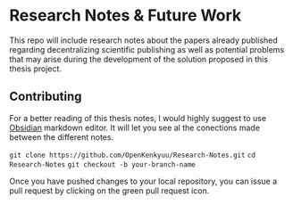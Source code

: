 # Research Notes & Future Work

This repo will include research notes about the papers already published regarding decentralizing scientific publishing as well as potential
problems that may arise during the development of the solution proposed in this thesis project.

## Contributing

For a better reading of this thesis notes, I would highly suggest to use [Obsidian](https://obsidian.md/) markdown editor.
It will let you see al the conections made between the different notes.

`git clone https://github.com/OpenKenkyuu/Research-Notes.git`
`cd Research-Notes`
`git checkout -b your-branch-name`

Once you have pushed changes to your local repository, you can issue a pull request by clicking on the green pull request icon.
